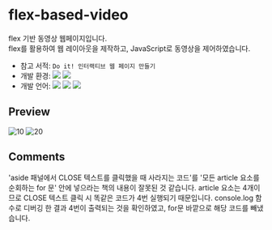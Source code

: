 

# flex-based-video
flex 기반 동영상 웹페이지입니다.<br> flex를 활용하여 웹 레이아웃을 제작하고, JavaScript로 동영상을 제어하였습니다.<br>
- 참고 서적: `Do it! 인터랙티브 웹 페이지 만들기`
- 개발 환경: <img src="https://img.shields.io/badge/Windows-0078D6?style=flat&logo=Windows&logoColor=white"/> <img src="https://img.shields.io/badge/VS_Code-007ACC?style=flat&logo=VisualStudioCode&logoColor=white"/>
- 개발 언어: <img src="https://img.shields.io/badge/HTML5-E34F26?style=flat&logo=HTML5&logoColor=white"/> <img src="https://img.shields.io/badge/CSS3-1572B6?style=flat&logo=CSS3&logoColor=white"/> <img src="https://img.shields.io/badge/JavaScript-F7DF1E?style=flat&logo=JavaScript&logoColor=white"/>

## Preview
![10](https://user-images.githubusercontent.com/60216512/156146248-d816a2d6-c49b-4887-9203-380aa08492f2.png)
![20](https://user-images.githubusercontent.com/60216512/156319492-a41085b2-3d35-418d-90f7-8901299d9c7c.png)

## Comments
'aside 패널에서 CLOSE 텍스트를 클릭했을 때 사라지는 코드'를 '모든 article 요소를 순회하는 for 문' 안에 넣으라는 책의 내용이 잘못된 것 같습니다. article 요소는 4개이므로 CLOSE 텍스트 클릭 시 똑같은 코드가 4번 실행되기 때문입니다. console.log 함수로 디버깅 한 결과 4번이 출력되는 것을 확인하였고, for문 바깥으로 해당 코드를 빼냈습니다.
